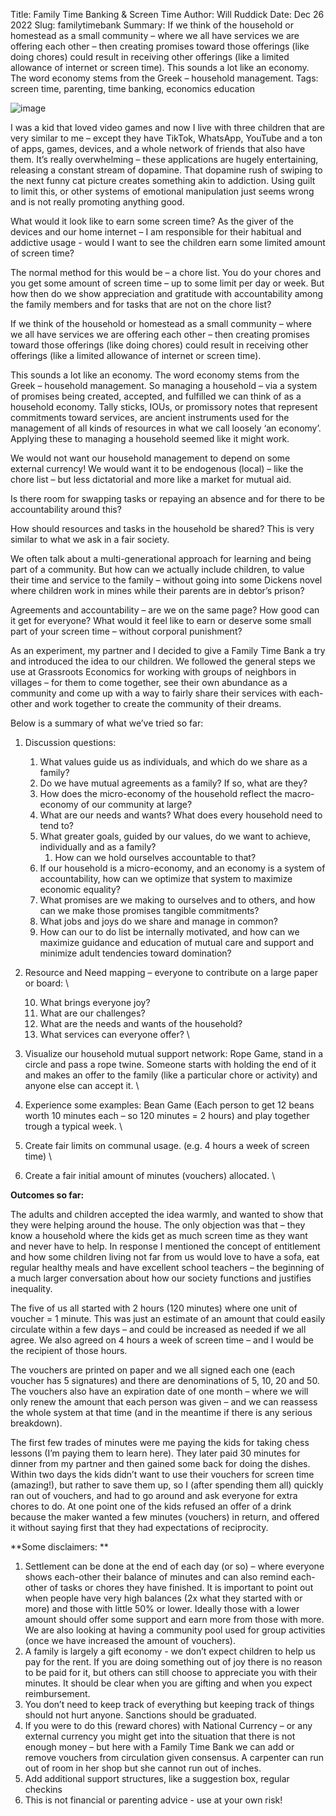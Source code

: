 Title: Family Time Banking & Screen Time
Author: Will Ruddick
Date: Dec 26 2022
Slug: familytimebank
Summary:  If we think of the household or homestead as a small community – where we all have services we are offering each other – then creating promises toward those offerings (like doing chores) could result in receiving other offerings (like a limited allowance of internet or screen time). This sounds a lot like an economy. The word economy stems from the Greek – household management. 
Tags: screen time, parenting, time banking, economics education

![image](images/blog/familytimebank1.webp)


I was a kid that loved video games and now I live with three children that are very similar to me – except they have TikTok, WhatsApp, YouTube and a ton of apps, games, devices, and a whole network of friends that also have them. It’s really overwhelming – these applications are hugely entertaining, releasing a constant stream of dopamine. That dopamine rush of swiping to the next funny cat picture creates something akin to addiction. Using guilt to limit this, or other systems of emotional manipulation just seems wrong and is not really promoting anything good.

What would it look like to earn some screen time? As the giver of the devices and our home internet – I am responsible for their habitual and addictive usage - would I want to see the children earn some limited amount of screen time?

The normal method for this would be – a chore list. You do your chores and you get some amount of screen time – up to some limit per day or week. But how then do we show appreciation and gratitude with accountability among the family members and for tasks that are not on the chore list?

If we think of the household or homestead as a small community – where we all have services we are offering each other – then creating promises toward those offerings (like doing chores) could result in receiving other offerings (like a limited allowance of internet or screen time). 

This sounds a lot like an economy. The word economy stems from the Greek – household management. So managing a household – via a system of promises being created, accepted, and fulfilled we can think of as a household economy. Tally sticks, IOUs, or promissory notes that represent commitments toward services, are ancient instruments used for the management of all kinds of resources in what we call loosely ‘an economy’. Applying these to managing a household seemed like it might work.

We would not want our household management to depend on some external currency! We would want it to be endogenous (local) – like the chore list – but less dictatorial and more like a market for mutual aid. 

Is there room for swapping tasks or repaying an absence and for there to be accountability around this?

How should resources and tasks in the household be shared? This is very similar to what we ask in a fair society.

We often talk about a multi-generational approach for learning and being part of a community. But how can we actually include children, to value their time and service to the family – without going into some Dickens novel where children work in mines while their parents are in debtor’s prison?

Agreements and accountability – are we on the same page? How good can it get for everyone? What would it feel like to earn or deserve some small part of your screen time – without corporal punishment?

As an experiment, my partner and I decided to give a Family Time Bank a try and introduced the idea to our children. We followed the general steps we use at Grassroots Economics for working with groups of neighbors in villages – for them to come together, see their own abundance as a community and come up with a way to fairly share their services with each-other and work together to create the community of their dreams.

Below is a summary of what we’ve tried so far:

1. Discussion questions: 
    1. What values guide us as individuals, and which do we share as a family? 
    2. Do we have mutual agreements as a family? If so, what are they? 
    3. How does the micro-economy of the household reflect the macro-economy of our community at large? 
    4. What are our needs and wants?  What does every household need to tend to?
    5. What greater goals, guided by our values, do we want to achieve, individually and as a family? 
        1. How can we hold ourselves accountable to that? 
    6. If our household is a micro-economy, and an economy is a system of accountability, how can we optimize that system to maximize economic equality?
    7. What promises are we making to ourselves and to others, and how can we make those promises tangible commitments? 
    8. What jobs and joys do we share and manage in common? 
    9. How can our to do list be internally motivated, and how can we maximize guidance and education of mutual care and support and minimize adult tendencies toward domination?
2.  Resource and Need mapping – everyone to contribute on a large paper or board: \
 	
    10. What brings everyone joy?
    11. What are our challenges? 		
    12. What are the needs and wants of the household?
    13. What services can everyone offer? \
 		
3. Visualize our household mutual support network: Rope Game, stand in a circle and pass a rope twine. Someone starts with holding the end of it and makes an offer to the family (like a particular chore or activity) and anyone else can accept it. \
 	
4. Experience some examples: Bean Game (Each person to get 12 beans worth 10 minutes each – so 120 minutes = 2 hours) and play together trough a typical week. \
 	
5. Create fair limits on communal usage. (e.g. 4 hours a week of screen time) \
 	
6. Create a fair initial amount of minutes (vouchers) allocated. \


**Outcomes so far:**

The adults and children accepted the idea warmly, and wanted to show that they were helping around the house. The only objection was that – they know a household where the kids get as much screen time as they want and never have to help. In response I mentioned the concept of entitlement and how some children living not far from us would love to have a sofa, eat regular healthy meals and have excellent school teachers – the beginning of a much larger conversation about how our society functions and justifies inequality. 

The five of us all started with 2 hours (120 minutes) where one unit of voucher = 1 minute. This was just an estimate of an amount that could easily circulate within a few days – and could be increased as needed if we all agree. We also agreed on 4 hours a week of screen time – and I would be the recipient of those hours. 

The vouchers are printed on paper and we all signed each one (each voucher has 5 signatures) and there are denominations of 5, 10, 20 and 50. The vouchers also have an expiration date of one month – where we will only renew the amount that each person was given – and we can reassess the whole system at that time (and in the meantime if there is any serious breakdown).

The first few trades of minutes were me paying the kids for taking chess lessons (I’m paying them to learn here). They later paid 30 minutes for dinner from my partner and then gained some back for doing the dishes. Within two days the kids didn’t want to use their vouchers for screen time (amazing!), but rather to save them up, so I (after spending them all) quickly ran out of vouchers, and had to go around and ask everyone for extra chores to do. At one point one of the kids refused an offer of a drink because the maker wanted a few minutes (vouchers) in return, and offered it without saying first that they had expectations of reciprocity. 

**Some disclaimers: **



1. Settlement can be done at the end of each day (or so) – where everyone shows each-other their balance of minutes and can also remind each-other of tasks or chores they have finished. It is important to point out when people have very high balances (2x what they started with or more) and those with little 50% or lower. Ideally those with a lower amount should offer some support and earn more from those with more. We are also looking at having a community pool used for group activities (once we have increased the amount of vouchers).
2. A family is largely a gift economy - we don’t expect children to help us pay for the rent. If you are doing something out of joy there is no reason to be paid for it, but others can still choose to appreciate you with their minutes. It should be clear when you are gifting and when you expect reimbursement.
3. You don’t need to keep track of everything but keeping track of things should not hurt anyone. Sanctions should be graduated.
4. If you were to do this (reward chores) with National Currency – or any external currency you might get into the situation that there is not enough money – but here with a Family Time Bank we can add or remove vouchers from circulation given consensus. A carpenter can run out of room in her shop but she cannot run out of inches.
5. Add additional support structures, like a suggestion box, regular checkins 
6. This is not financial or parenting advice - use at your own risk!